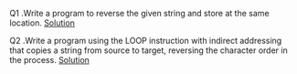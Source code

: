 Q1 .Write a program to reverse the given string and store at the same location.
[Solution](q1.asm)

Q2 .Write a program using the LOOP instruction with indirect addressing that copies a string from source to target, reversing the character order in the process.
[Solution](q2.asm)
